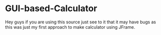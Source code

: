 # GUI-based-Calculator
Hey guys if you are using this source just see to it that it may have bugs as this was just my first approach to make calculator using JFrame.
